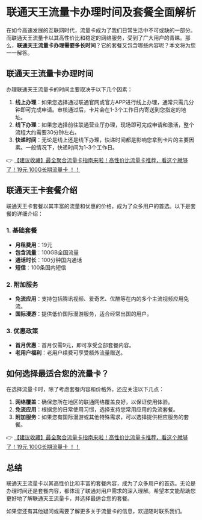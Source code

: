 # 联通天王流量卡办理时间及套餐全面解析

在如今高速发展的互联网时代，流量卡成为了我们日常生活中不可或缺的一部分。而联通天王流量卡以其高性价比和稳定的网络服务，受到了广大用户的青睐。那么，**联通天王流量卡办理需要多长时间**？它的套餐又包含哪些内容呢？本文将为您一一解答。

## 联通天王流量卡办理时间

办理联通天王流量卡的时间主要取决于以下几个因素：

1. **线上办理**：如果您选择通过联通官网或官方APP进行线上办理，通常只需几分钟即可完成申请。审核通过后，卡片会在1-3个工作日内寄送到您指定的地址。
2. **线下办理**：如果您选择前往联通营业厅办理，现场即可完成申请和激活，整个流程大约需要30分钟左右。
3. **快递时间**：无论是线上还是线下办理，快递时间都是影响您拿到卡片的主要因素。一般情况下，快递时间为1-3个工作日。

👉 [【建议收藏】最全聚合流量卡指南来啦！高性价比流量卡推荐，看这个就够了！19元 100G长期流量卡 ！！](https://bit.ly/Liuliangka)

## 联通天王卡套餐介绍

联通天王卡套餐以其丰富的流量和优惠的价格，成为了众多用户的首选。以下是套餐的详细介绍：

### 1. 基础套餐
- **月租费用**：19元
- **包含流量**：100GB全国流量
- **通话时长**：100分钟国内通话
- **短信**：100条国内短信

### 2. 附加服务
- **免流应用**：支持包括腾讯视频、爱奇艺、优酷等在内的多个主流视频应用免流。
- **国际漫游**：提供低价国际漫游服务，适合经常出国的用户。

### 3. 优惠政策
- **首月优惠**：首月仅需9元，即可享受全部套餐内容。
- **老用户福利**：老用户续费可享受额外流量赠送。

## 如何选择最适合您的流量卡？

在选择流量卡时，除了考虑套餐内容和价格外，还应关注以下几点：

1. **网络覆盖**：确保您所在地区的联通网络覆盖良好，以保证使用体验。
2. **免流应用**：根据您的日常使用习惯，选择支持您常用应用的免流套餐。
3. **附加服务**：如果您有国际漫游或其他特殊需求，可以选择提供相应服务的套餐。

👉 [【建议收藏】最全聚合流量卡指南来啦！高性价比流量卡推荐，看这个就够了！19元 100G长期流量卡 ！！](https://bit.ly/Liuliangka)

## 总结

联通天王流量卡以其高性价比和丰富的套餐内容，成为了众多用户的首选。无论是办理时间还是套餐内容，都体现了联通对用户需求的深入理解。希望本文能帮助您更好地了解联通天王流量卡，并选择最适合您的套餐。

如果您还有其他疑问或需要了解更多关于流量卡的信息，欢迎随时联系我们。